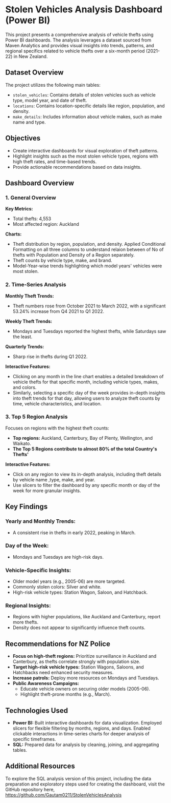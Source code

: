 # Stolen Vehicles Analysis Dashboard (Power BI)
This project presents a comprehensive analysis of vehicle thefts using Power BI dashboards. The analysis leverages a dataset sourced from Maven Analytics and provides visual insights into trends, patterns, and regional specifics related to vehicle thefts over a six-month period (2021-22) in New Zealand.

## Dataset Overview
The project utilizes the following main tables:

- `stolen_vehicles`: Contains details of stolen vehicles such as vehicle type, model year, and date of theft.
- `locations`: Contains location-specific details like region, population, and density.
- `make_details`: Includes information about vehicle makes, such as make name and type.

## Objectives
- Create interactive dashboards for visual exploration of theft patterns.
- Highlight insights such as the most stolen vehicle types, regions with high theft rates, and time-based trends.
- Provide actionable recommendations based on data insights.

## Dashboard Overview

### 1. General Overview
**Key Metrics:**
- Total thefts: 4,553
- Most affected region: Auckland

**Charts:**
- Theft distribution by region, population, and density. Applied Conditional Formatting on all three columns to understand relaion between of No of thefts with Population and Density of a Region separately.
- Theft counts by vehicle type, make, and brand.
- Model-Year-wise trends highlighting which model years' vehicles were most stolen.

### 2. Time-Series Analysis
**Monthly Theft Trends:**
- Theft numbers rose from October 2021 to March 2022, with a significant 53.24% increase from Q4 2021 to Q1 2022.

**Weekly Theft Trends:**
- Mondays and Tuesdays reported the highest thefts, while Saturdays saw the least.

**Quarterly Trends:**
- Sharp rise in thefts during Q1 2022.

**Interactive Features:**
- Clicking on any month in the line chart enables a detailed breakdown of vehicle thefts for that specific month, including vehicle types, makes, and colors.
- Similarly, selecting a specific day of the week provides in-depth insights into theft trends for that day, allowing users to analyze theft counts by time, vehicle characteristics, and location.

### 3. Top 5 Region Analysis
Focuses on regions with the highest theft counts:
- **Top regions:** Auckland, Canterbury, Bay of Plenty, Wellington, and Waikato.
- **The Top 5 Regions contribute to almost 80% of the total Country's Thefts'**

**Interactive Features:**
- Click on any region to view its in-depth analysis, including theft details by vehicle name ,type, make, and year.
- Use slicers to filter the dashboard by any specific month or day of the week for more granular insights.


## Key Findings

### Yearly and Monthly Trends:
- A consistent rise in thefts in early 2022, peaking in March.

### Day of the Week:
- Mondays and Tuesdays are high-risk days.

### Vehicle-Specific Insights:
- Older model years (e.g., 2005-06) are more targeted.
- Commonly stolen colors: Silver and white.
- High-risk vehicle types: Station Wagon, Saloon, and Hatchback.

### Regional Insights:
- Regions with higher populations, like Auckland and Canterbury, report more thefts.
- Density does not appear to significantly influence theft counts.

## Recommendations for NZ Police
- **Focus on high-theft regions:** Prioritize surveillance in Auckland and Canterbury, as thefts correlate strongly with population size.
- **Target high-risk vehicle types:** Station Wagons, Saloons, and Hatchbacks need enhanced security measures.
- **Increase patrols:** Deploy more resources on Mondays and Tuesdays.
- **Public Awareness Campaigns:**
  - Educate vehicle owners on securing older models (2005-06).
  - Highlight theft-prone months (e.g., March).

## Technologies Used
- **Power BI:** Built interactive dashboards for data visualization. Employed slicers for flexible filtering by months, regions, and days. Enabled clickable interactions in time-series charts for deeper analysis of specific timeframes.
- **SQL:** Prepared data for analysis by cleaning, joining, and aggregating tables.

## Additional Resources
To explore the SQL analysis version of this project, including the data preparation and exploratory steps used for creating the dashboard, visit the GitHub repository here, https://github.com/Gautam0211/StolenVehiclesAnalysis
